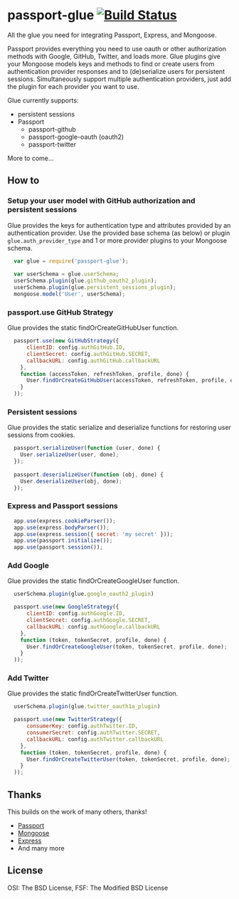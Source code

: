# passport-glue [![Build Status](https://travis-ci.org/robbiegill/passport-glue.png?branch=master)](https://travis-ci.org/robbiegill/passport-glue)
All the glue you need for integrating Passport, Express, and Mongoose.

Passport provides everything you need to use oauth or other authorization methods with Google, GitHub, Twitter, and loads more.
Glue plugins give your Mongoose models keys and methods to find or create users 
from authentication provider responses and to (de)serialize users for persistent sessions. 
Simultaneously support multiple authentication providers, just add the plugin for each provider you want to use.

Glue currently supports:
 - persistent sessions
 - Passport
    - passport-github
    - passport-google-oauth (oauth2)
    - passport-twitter

More to come...


## How to

### Setup your user model with GitHub authorization and persistent sessions
Glue provides the keys for authentication type and attributes provided by an authentication provider. 
Use the provided base schema (as below) or plugin `glue.auth_provider_type` and 1 or more provider plugins to your Mongoose schema. 

```js
  var glue = require('passport-glue');
  
  var userSchema = glue.userSchema;
  userSchema.plugin(glue.github_oauth2_plugin);
  userSchema.plugin(glue.persistent_sessions_plugin);
  mongoose.model('User', userSchema);
```    
### passport.use GitHub Strategy
Glue provides the static findOrCreateGitHubUser function.

```js
  passport.use(new GitHubStrategy({
      clientID: config.authGitHub.ID,
      clientSecret: config.authGitHub.SECRET,
      callbackURL: config.authGitHub.callbackURL
    },
    function (accessToken, refreshToken, profile, done) {
      User.findOrCreateGitHubUser(accessToken, refreshToken, profile, done);
    }
  ));
```    
### Persistent sessions
Glue provides the static serialize and deserialize functions for restoring user sessions from cookies.
```js
  passport.serializeUser(function (user, done) {
    User.serializeUser(user, done);
  });
  
  passport.deserializeUser(function (obj, done) {
    User.deserializeUser(obj, done);
  });
```    
### Express and Passport sessions
```js
  app.use(express.cookieParser());
  app.use(express.bodyParser());
  app.use(express.session({ secret: 'my secret' }));
  app.use(passport.initialize());
  app.use(passport.session());
```  
### Add Google 
Glue provides the static findOrCreateGoogleUser function.
```js
  userSchema.plugin(glue.google_oauth2_plugin)

  passport.use(new GoogleStrategy({
      clientID: config.authGoogle.ID,
      clientSecret: config.authGoogle.SECRET,
      callbackURL: config.authGoogle.callbackURL
    },
    function (token, tokenSecret, profile, done) {
      User.findOrCreateGoogleUser(token, tokenSecret, profile, done);
    }
  ));
```
### Add Twitter 
Glue provides the static findOrCreateTwitterUser function.
```js
  userSchema.plugin(glue.twitter_oauth1a_plugin)

  passport.use(new TwitterStrategy({
      consumerKey: config.authTwitter.ID,
      consumerSecret: config.authTwitter.SECRET,
      callbackURL: config.authTwitter.callbackURL
    },
    function (token, tokenSecret, profile, done) {
      User.findOrCreateTwitterUser(token, tokenSecret, profile, done);
    }
  ));
```

## Thanks
This builds on the work of many others, thanks!

 - [Passport](https://github.com/jaredhanson/passport)
 - [Mongoose](https://github.com/LearnBoost/mongoose)
 - [Express](https://github.com/visionmedia/express)
 - And many more
  
    
## License

OSI: The BSD License, FSF: The Modified BSD License
